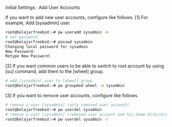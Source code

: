 Initial Settings : Add User Accounts
 	
If you want to add new user accounts, configure like follows.
[1]	For example, Add [sysadmin] user.
```sh
root@belajarfreebsd:~# pw useradd sysadmin -m
# set password
root@belajarfreebsd:~# passwd sysadmin
Changing local password for sysadmin
New Password:
Retype New Password:
```
[2]	If you want common users to be able to switch to root account by using [su] command, add them to the [wheel] group.
```sh
# add [sysadmin] user to [wheel] group
root@belajarfreebsd:~# pw groupmod wheel -m sysadmin
```
[3]	If you want to remove user accounts, configure like follows.
```sh
# remove a user [sysadmin] (only removed user account)
root@belajarfreebsd:~# pw userdel sysadmin
# remove a user [sysadmin] (removed user account and his home directory)
root@belajarfreebsd:~# pw userdel sysadmin -r
```